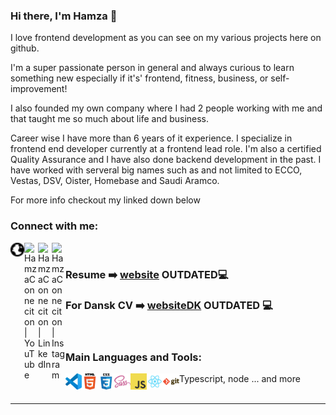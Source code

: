 <!--
**HamzaConnection/Hamzaconnection** is a ✨ _special_ ✨ repository because its `README.md` (this file) appears on your GitHub profile.

Here are some ideas to get you started:

- 🔭 I’m currently working on creating as many website as possible using FLEX BOX, CSS GRID and SASS compile to train my CSS skills
- 🌱 I’m currently learning SASS and reponsive design
- 📫 How to reach me: Hamzaconnection@hotmail.com

-->


### Hi there, I'm Hamza 👋

I love frontend development as you can see on my various projects here on github. 

I'm a super passionate person in general and always curious to learn something new especially if it's' frontend, fitness, business, or self-improvement!

I also founded my own company where I had 2 people working with me and that taught me so much about life and business. 

Career wise I have more than 6 years of it experience. I specialize in frontend end developer currently at a frontend lead role. I'm also a certified Quality Assurance and I have also done backend development in the past. I have worked with serveral big names such as and not limited to ECCO, Vestas, DSV, Oister, Homebase and Saudi Aramco. 

For more info checkout my linked down below

### Connect with me:

[<img align="left" alt="HamzaConneciton" width="22px" src="https://raw.githubusercontent.com/iconic/open-iconic/master/svg/globe.svg" />][website]
[<img align="left" alt="HamzaConneciton | YouTube" width="22px" src="https://cdn.jsdelivr.net/npm/simple-icons@v3/icons/youtube.svg" />][youtube]
[<img align="left" alt="HamzaConneciton | LinkedIn" width="22px" src="https://cdn.jsdelivr.net/npm/simple-icons@v3/icons/linkedin.svg" />][linkedin]
[<img align="left" alt="HamzaConneciton | Instagram" width="22px" src="https://cdn.jsdelivr.net/npm/simple-icons@v3/icons/instagram.svg" />][instagram]

<br />

### Resume ➡️ [website] OUTDATED💻
### For Dansk CV ➡️ [websiteDK] OUTDATED 💻


<br />

### Main Languages and Tools:

<img align="left" alt="Visual Studio Code" width="26px" src="https://raw.githubusercontent.com/github/explore/80688e429a7d4ef2fca1e82350fe8e3517d3494d/topics/visual-studio-code/visual-studio-code.png" />
<img align="left" alt="HTML5" width="26px" src="https://raw.githubusercontent.com/github/explore/80688e429a7d4ef2fca1e82350fe8e3517d3494d/topics/html/html.png" />
<img align="left" alt="CSS3" width="26px" src="https://raw.githubusercontent.com/github/explore/80688e429a7d4ef2fca1e82350fe8e3517d3494d/topics/css/css.png" />
<img align="left" alt="Sass" width="26px" src="https://raw.githubusercontent.com/github/explore/80688e429a7d4ef2fca1e82350fe8e3517d3494d/topics/sass/sass.png" />
<img align="left" alt="JavaScript" width="26px" src="https://raw.githubusercontent.com/github/explore/80688e429a7d4ef2fca1e82350fe8e3517d3494d/topics/javascript/javascript.png" />
<img align="left" alt="React" width="26px" src="https://raw.githubusercontent.com/github/explore/80688e429a7d4ef2fca1e82350fe8e3517d3494d/topics/react/react.png" />
<img align="left" alt="Git" width="26px" src="https://raw.githubusercontent.com/github/explore/80688e429a7d4ef2fca1e82350fe8e3517d3494d/topics/git/git.png" />
Typescript, node
... and more

<br />
<br />

---


[website]: https://hamzaconnection.github.io
[websiteDK]: https://hamzaconnection.github.io/CV-Resume-DK
[youtube]: https://www.youtube.com/channel/UCCEm-IFh1guH7dXvdTK7OZA
[instagram]: https://www.instagram.com/hamzaconnection/
[linkedin]: https://www.linkedin.com/in/hamzalaroussi/

